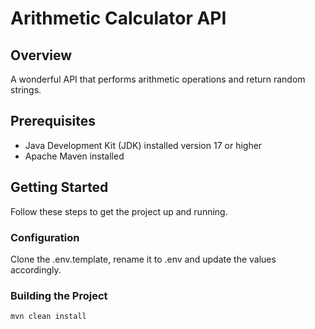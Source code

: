 # Arithmetic Calculator API

## Overview
A wonderful API that performs arithmetic operations and return random strings.

## Prerequisites
- Java Development Kit (JDK) installed version 17 or higher
- Apache Maven installed

## Getting Started
Follow these steps to get the project up and running.

### Configuration
Clone the .env.template, rename it to .env and update the values accordingly.


### Building the Project
`mvn clean install`

